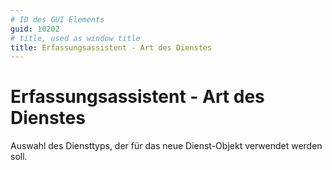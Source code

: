 ```yaml
---
# ID des GUI Elements
guid: 10202
# title, used as window title
title: Erfassungsassistent - Art des Dienstes
---
```


# Erfassungsassistent - Art des Dienstes

Auswahl des Diensttyps, der für das neue Dienst-Objekt verwendet werden soll.

